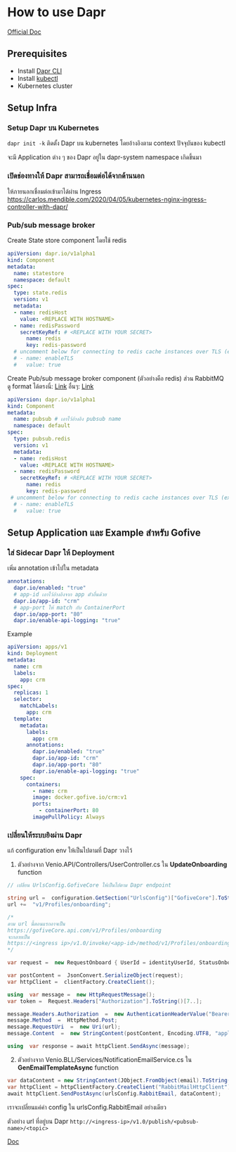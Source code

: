 # How to use Dapr
[Official Doc](https://docs.dapr.io/operations/hosting/kubernetes/kubernetes-deploy/)
## Prerequisites

-   Install  [Dapr CLI](https://docs.dapr.io/getting-started/install-dapr-cli/)
-   Install  [kubectl](https://kubernetes.io/docs/tasks/tools/)
-   Kubernetes cluster

## Setup Infra

###  Setup Dapr บน Kubernetes
`dapr init -k`
ติดตั้ง Dapr บน kubernetes โดยอ้างอิงตาม context ปัจจุบันของ kubectl

จะมี Application ต่าง ๆ ของ Dapr อยู่ใน dapr-system namespace เกิดขึ้นมา

### เปิดช่องทางให้ Dapr สามารถเชื่อมต่อได้จากด้านนอก
ให้ภายนอกเชื่อมต่อเข้ามาได้ผ่าน Ingress
https://carlos.mendible.com/2020/04/05/kubernetes-nginx-ingress-controller-with-dapr/

### Pub/sub message broker
Create State store component โดยใช้ redis
```yaml
apiVersion: dapr.io/v1alpha1
kind: Component
metadata:
  name: statestore
  namespace: default
spec:
  type: state.redis
  version: v1
  metadata:
  - name: redisHost
    value: <REPLACE WITH HOSTNAME>
  - name: redisPassword
    secretKeyRef: # <REPLACE WITH YOUR SECRET>
      name: redis
      key: redis-password
  # uncomment below for connecting to redis cache instances over TLS (ex - Azure Redis Cache)
  # - name: enableTLS
  #   value: true 
```

Create Pub/sub message broker component (ตัวอย่างคือ redis)
ส่วน RabbitMQ ดู format ได้ตรงนี่: [Link](https://docs.dapr.io/reference/components-reference/supported-pubsub/setup-rabbitmq/)
อื่นๆ: [Link](https://docs.dapr.io/reference/components-reference/supported-pubsub/)
```yaml
apiVersion: dapr.io/v1alpha1
kind: Component
metadata:
  name: pubsub # เอาไว้อ้างอิง pubsub name
  namespace: default
spec:
  type: pubsub.redis
  version: v1
  metadata:
  - name: redisHost
    value: <REPLACE WITH HOSTNAME>
  - name: redisPassword
    secretKeyRef: # <REPLACE WITH YOUR SECRET>
      name: redis
      key: redis-password
 # uncomment below for connecting to redis cache instances over TLS (ex - Azure Redis Cache)
  # - name: enableTLS
  #   value: true 
```

## Setup Application และ Example สำหรับ Gofive

### ใส่ Sidecar Dapr ให้ Deployment
เพิ่ม annotation เข้าไปใน metadata
```yaml
annotations:
  dapr.io/enabled: "true"
  # app-id เอาไว้อ้างอิงจาก app ตัวอื่นด้วย
  dapr.io/app-id: "crm"
  # app-port ให้ match กับ ContainerPort
  dapr.io/app-port: "80"
  dapr.io/enable-api-logging: "true"
```

Example
```yaml
apiVersion: apps/v1
kind: Deployment
metadata:
  name: crm
  labels:
    app: crm
spec:
  replicas: 1
  selector:
    matchLabels:
      app: crm
  template:
    metadata:
      labels:
        app: crm
      annotations:
        dapr.io/enabled: "true"
        dapr.io/app-id: "crm"
        dapr.io/app-port: "80"
        dapr.io/enable-api-logging: "true"
    spec:
      containers:
        - name: crm
        image: docker.gofive.io/crm:v1
        ports:
          - containerPort: 80
        imagePullPolicy: Always
```

### เปลี่ยนให้ระบบยิงผ่าน Dapr
แก้ configuration env ให้เป็นไปตามที่ Dapr วางไว้



1. ตัวอย่างจาก  Venio.API/Controllers/UserController.cs ใน **UpdateOnboarding** function
```c#
// เปลี่ยน UrlsConfig.GofiveCore ให้เป็นไปตาม Dapr endpoint

string url =  configuration.GetSection("UrlsConfig")["GofiveCore"].ToString();
url +=  "v1/Profiles/onboarding";

/*
ตาม url นี้ตอนแรกอาจเป็น
https://gofiveCore.api.com/v1/Profiles/onboarding
จะกลายเป็น
https://<ingress ip>/v1.0/invoke/<app-id>/method/v1/Profiles/onboarding
*/

var request =  new RequestOnboard { UserId = identityUserId, StatusOnboard = status };

var postContent =  JsonConvert.SerializeObject(request);
var httpClient =  clientFactory.CreateClient();

using  var message =  new HttpRequestMessage();
var token =  Request.Headers["Authorization"].ToString()[7..];

message.Headers.Authorization  =  new AuthenticationHeaderValue("Bearer", token);
message.Method  =  HttpMethod.Post;
message.RequestUri  =  new Uri(url);
message.Content  =  new StringContent(postContent, Encoding.UTF8, "application/json");

using  var response = await httpClient.SendAsync(message);
```

2. ตัวอย่างจาก Venio.BLL/Services/NotificationEmailService.cs ใน **GenEmailTemplateAsync** function 
```c#
var dataContent = new StringContent(JObject.FromObject(email).ToString(Newtonsoft.Json.Formatting.None), Encoding.UTF8, "application/json");
var httpClient = httpClientFactory.CreateClient("RabbitMailHttpClient");
await httpClient.SendPostAsync(urlsConfig.RabbitEmail, dataContent);
```

เราจะเปลี่ยนแค่ค่า config ใน urlsConfig.RabbitEmail อย่างเดียว

ตัวอย่าง url ที่อยู่บน Dapr
`http://<ingress-ip>/v1.0/publish/<pubsub-name>/<topic>`

[Doc](https://docs.dapr.io/developing-applications/building-blocks/pubsub/howto-publish-subscribe/)
